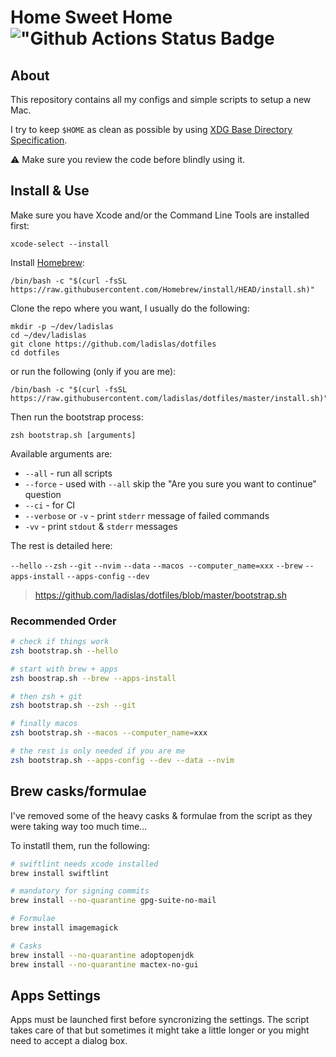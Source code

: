 # Home Sweet Home !["Github Actions Status Badge](https://github.com/ladislas/dotfiles/workflows/CI/badge.svg)

## About

This repository contains all my configs and simple scripts to setup a new Mac.

I try to keep `$HOME` as clean as possible by using [XDG Base Directory Specification](https://standards.freedesktop.org/basedir-spec/basedir-spec-latest.html).

⚠️ Make sure you review the code before blindly using it.

## Install & Use

Make sure you have Xcode and/or the Command Line Tools are installed first:

```console
xcode-select --install
```

Install [Homebrew](https://brew.sh/):

```console
/bin/bash -c "$(curl -fsSL https://raw.githubusercontent.com/Homebrew/install/HEAD/install.sh)"
```

Clone the repo where you want, I usually do the following:

```console
mkdir -p ~/dev/ladislas
cd ~/dev/ladislas
git clone https://github.com/ladislas/dotfiles
cd dotfiles
```

or run the following (only if you are me):

```console
/bin/bash -c "$(curl -fsSL https://raw.githubusercontent.com/ladislas/dotfiles/master/install.sh)"
```

Then run the bootstrap process:

```console
zsh bootstrap.sh [arguments]
```

Available arguments are:

- `--all` - run all scripts
- `--force` - used with `--all` skip the "Are you sure you want to continue" question
- `--ci` - for CI
- `--verbose` or `-v` - print `stderr` message of failed commands
- `-vv` - print `stdout` & `stderr` messages

The rest is detailed here:

`--hello` `--zsh` `--git` `--nvim` `--data` `--macos --computer_name=xxx` `--brew` `--apps-install` `--apps-config` `--dev`

> <https://github.com/ladislas/dotfiles/blob/master/bootstrap.sh>

### Recommended Order

```bash
# check if things work
zsh bootstrap.sh --hello

# start with brew + apps
zsh boostrap.sh --brew --apps-install

# then zsh + git
zsh bootstrap.sh --zsh --git

# finally macos
zsh bootstrap.sh --macos --computer_name=xxx

# the rest is only needed if you are me
zsh bootstrap.sh --apps-config --dev --data --nvim
```

## Brew casks/formulae

I've removed some of the heavy casks & formulae from the script as they were taking way too much time...

To instatll them, run the following:

```bash
# swiftlint needs xcode installed
brew install swiftlint

# mandatory for signing commits
brew install --no-quarantine gpg-suite-no-mail

# Formulae
brew install imagemagick

# Casks
brew install --no-quarantine adoptopenjdk
brew install --no-quarantine mactex-no-gui
```

## Apps Settings

Apps must be launched first before syncronizing the settings. The script takes care of that but sometimes it might take a little longer or you might need to accept a dialog box.
